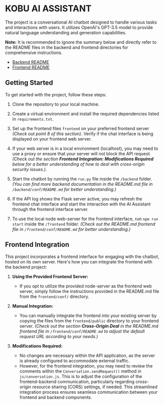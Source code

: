 # KOBU AI ASSISTANT

The project is a conversational AI chatbot designed to handle various tasks and interactions with users. It utilizes OpenAI's GPT-3.5 model to provide natural language understanding and generation capabilities.

**Note:** It is recommended to ignore the summary below and directly refer to the README files in the backend and frontend directories for comprehensive instructions.

- [Backend README](https://github.com/marcelo-m7/kobu-ai-assistant-v3.0/blob/main/backend/conf/README.md)
- [Frontend README](https://github.com/marcelo-m7/kobu-ai-assistant-v3.0/blob/main/frontend/conf/README.md)

## Getting Started

To get started with the project, follow these steps:

1. Clone the repository to your local machine.
2. Create a virtual environment and install the required dependencies listed in `requirements.txt`.
3. Set up the frontend files `frontend` on your preferred frontend server *(Check out point 8 of this section)*. Verify if the chat interface is being displayed on your frontend web server.

4. If your web server is in a local environment (localhost), you may need to use a proxy or ensure that your server will not block the API request. *(Check out the section **Frontend Integration: Modifications Required** below for a better understanding of how to deal with cross-origin security issues.)*.
6. Start the chatbot by running the `run.py` file inside the `/backend` folder. *(You can find more backend documentation in the README.md file in `/backend/conf/README.md` for better understanding.)*

7. If the API log shows the Flask server active, you may refresh the frontend chat interface and start the interaction with the AI Assistant through the frontend interface server.

8. To use the local node web-server for the frontend interface, run `npm run start` inside the `/frontend` folder. *(Check out the README.md frontend file in `/frontend/conf/README.md` for better understanding.)*

## Frontend Integration

This project incorporates a frontend interface for engaging with the chatbot, hosted on its own server. Here's how you can integrate the frontend with the backend project:

1. **Using the Provided Frontend Server:**
   - If you opt to utilize the provided node-server as the frontend web server, simply follow the instructions provided in the README.md file from the `frontend/conf/` directory.

2. **Manual Integration:**
   - You can manually integrate the frontend into your existing server by copying the files from the `frontend/public` directory to your frontend server. *(Check out the section **Cross-Origin Deal** in the README.md frontend file in `/frontend/conf/README.md` to adjust the default request URL according to your needs.)*

3. **Modifications Required:**
   - No changes are necessary within the API application, as the server is already configured to accommodate external traffic.
   - However, for the frontend integration, you may need to review the comments within the `Conversation.sendRequest()` method in `js/conversation.js`. This is to adjust the configuration of the frontend-backend communication, particularly regarding cross-origin resource sharing (CORS) settings, if needed. This streamlined integration process ensures seamless communication between your frontend and backend components.